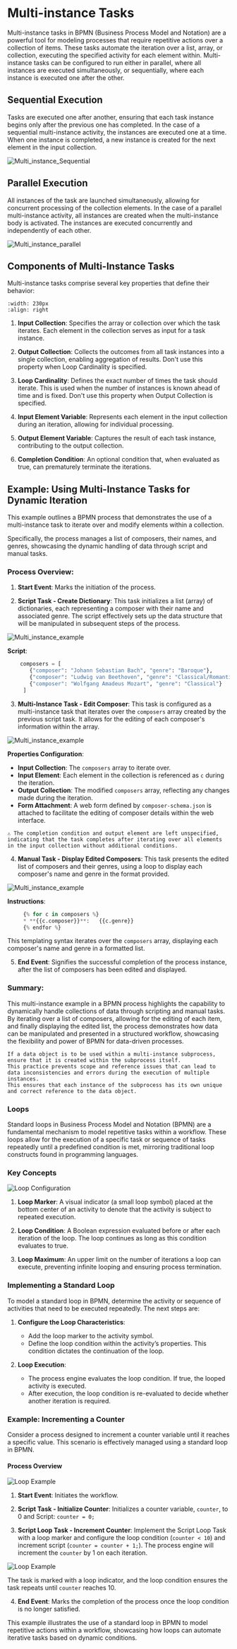 # Multi-instance Tasks

Multi-instance tasks in BPMN (Business Process Model and Notation) are a powerful tool for modeling processes that require repetitive actions over a collection of items.
These tasks automate the iteration over a list, array, or collection, executing the specified activity for each element within.
Multi-instance tasks can be configured to run either in parallel, where all instances are executed simultaneously, or sequentially, where each instance is executed one after the other.

## **Sequential Execution**

Tasks are executed one after another, ensuring that each task instance begins only after the previous one has completed.
In the case of a sequential multi-instance activity, the instances are executed one at a time.
When one instance is completed, a new instance is created for the next element in the input collection.

![Multi_instance_Sequential](images/multiinstance_sequential_example.png)

## **Parallel Execution**

All instances of the task are launched simultaneously, allowing for concurrent processing of the collection elements.
In the case of a parallel multi-instance activity, all instances are created when the multi-instance body is activated.
The instances are executed concurrently and independently of each other.

![Multi_instance_parallel](images/multiinstance_parallel_example.png)

## Components of Multi-Instance Tasks

Multi-instance tasks comprise several key properties that define their behavior:

```{image} ./images/multiinstance_properties.png
:width: 230px
:align: right
```

1. **Input Collection**: Specifies the array or collection over which the task iterates.
Each element in the collection serves as input for a task instance.

2. **Output Collection**: Collects the outcomes from all task instances into a single collection, enabling aggregation of results.
Don't use this property when Loop Cardinality is specified.

3. **Loop Cardinality**: Defines the exact number of times the task should iterate.
This is used when the number of instances is known ahead of time and is fixed.
Don't use this property when Output Collection is specified.

4. **Input Element Variable**: Represents each element in the input collection during an iteration, allowing for individual processing.

5. **Output Element Variable**: Captures the result of each task instance, contributing to the output collection.

6. **Completion Condition**: An optional condition that, when evaluated as true, can prematurely terminate the iterations.

## Example: Using Multi-Instance Tasks for Dynamic Iteration

This example outlines a BPMN process that demonstrates the use of a multi-instance task to iterate over and modify elements within a collection.

Specifically, the process manages a list of composers, their names, and genres, showcasing the dynamic handling of data through script and manual tasks.

### Process Overview:

1. **Start Event**: Marks the initiation of the process.

2. **Script Task - Create Dictionary**: This task initializes a list (array) of dictionaries, each representing a composer with their name and associated genre.
The script effectively sets up the data structure that will be manipulated in subsequent steps of the process.

![Multi_instance_example](images/multiinstance_example2.png)

**Script**:

```python
    composers = [
       {"composer": "Johann Sebastian Bach", "genre": "Baroque"},
       {"composer": "Ludwig van Beethoven", "genre": "Classical/Romantic"},
       {"composer": "Wolfgang Amadeus Mozart", "genre": "Classical"}
     ]
```

3. **Multi-Instance Task - Edit Composer**: This task is configured as a multi-instance task that iterates over the `composers` array created by the previous script task.
It allows for the editing of each composer's information within the array.

![Multi_instance_example](images/multiinstance_ex.png)

**Properties Configuration**:

- **Input Collection**: The `composers` array to iterate over.
- **Input Element**: Each element in the collection is referenced as `c` during the iteration.
- **Output Collection**: The modified `composers` array, reflecting any changes made during the iteration.
- **Form Attachment**: A web form defined by `composer-schema.json` is attached to facilitate the editing of composer details within the web interface.

```{admonition} Note
⚠ The completion condition and output element are left unspecified, indicating that the task completes after iterating over all elements in the input collection without additional conditions.
```

4. **Manual Task - Display Edited Composers**: This task presents the edited list of composers and their genres, using a loop to display each composer's name and genre in the format provided.

![Multi_instance_example](images/multiinstance_ex1.png)

**Instructions**:

```python
     {% for c in composers %}
     * **{{c.composer}}**:   {{c.genre}}
     {% endfor %}
```

This templating syntax iterates over the `composers` array, displaying each composer's name and genre in a formatted list.

5. **End Event**: Signifies the successful completion of the process instance, after the list of composers has been edited and displayed.

### Summary:

This multi-instance example in a BPMN process highlights the capability to dynamically handle collections of data through scripting and manual tasks.
By iterating over a list of composers, allowing for the editing of each item, and finally displaying the edited list, the process demonstrates how data can be manipulated and presented in a structured workflow, showcasing the flexibility and power of BPMN for data-driven processes.

```{admonition} Note
If a data object is to be used within a multi-instance subprocess, ensure that it is created within the subprocess itself.
This practice prevents scope and reference issues that can lead to data inconsistencies and errors during the execution of multiple instances.
This ensures that each instance of the subprocess has its own unique and correct reference to the data object.
```

### Loops

Standard loops in Business Process Model and Notation (BPMN) are a fundamental mechanism to model repetitive tasks within a workflow.
These loops allow for the execution of a specific task or sequence of tasks repeatedly until a predefined condition is met, mirroring traditional loop constructs found in programming languages.

### Key Concepts

![Loop Configuration](images/Loop_Settings.png)

1. **Loop Marker**: A visual indicator (a small loop symbol) placed at the bottom center of an activity to denote that the activity is subject to repeated execution.

2. **Loop Condition**: A Boolean expression evaluated before or after each iteration of the loop.
The loop continues as long as this condition evaluates to true.

3. **Loop Maximum**: An upper limit on the number of iterations a loop can execute, preventing infinite looping and ensuring process termination.

### Implementing a Standard Loop

To model a standard loop in BPMN, determine the activity or sequence of activities that need to be executed repeatedly.
The next steps are:

1. **Configure the Loop Characteristics**:
   - Add the loop marker to the activity symbol.
   - Define the loop condition within the activity’s properties.
   This condition dictates the continuation of the loop.

2. **Loop Execution**:
   - The process engine evaluates the loop condition.
   If true, the looped activity is executed.
   - After execution, the loop condition is re-evaluated to decide whether another iteration is required.

### Example: Incrementing a Counter

Consider a process designed to increment a counter variable until it reaches a specific value.
This scenario is effectively managed using a standard loop in BPMN.

#### Process Overview

![Loop Example](images/loop_example1.png)

1. **Start Event**: Initiates the workflow.

2. **Script Task - Initialize Counter**: Initializes a counter variable, `counter`, to 0 and Script: `counter = 0;`

3. **Script Loop Task - Increment Counter**: Implement the Script Loop Task with a loop marker and configure the loop condition (`counter < 10`) and increment script (`counter = counter + 1;`).
The process engine will increment the `counter` by 1 on each iteration.

![Loop Example](images/loop_example2.png)

The task is marked with a loop indicator, and the loop condition ensures the task repeats until `counter` reaches 10.

4. **End Event**: Marks the completion of the process once the loop condition is no longer satisfied.

This example illustrates the use of a standard loop in BPMN to model repetitive actions within a workflow, showcasing how loops can automate iterative tasks based on dynamic conditions.

```{tags} tutorial, building_diagrams
```
